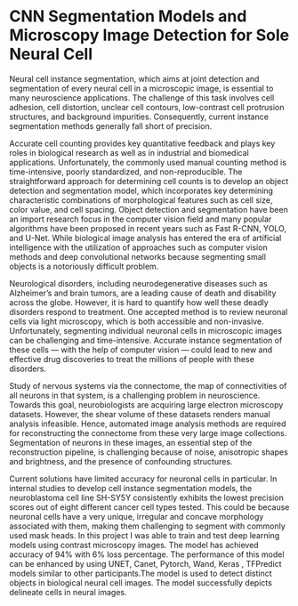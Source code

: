 # CNN Segmentation Models and Microscopy Image Detection for Sole Neural Cell  
                           
                          
Neural cell instance segmentation, which aims at joint detection and segmentation of every neural cell in a microscopic image, is essential to many neuroscience applications. The challenge of this task involves cell adhesion, cell distortion, unclear cell contours, low-contrast cell protrusion structures, and background impurities. Consequently, current instance segmentation methods generally fall short of precision. 
            
Accurate cell counting provides key quantitative feedback and plays key roles in biological research as well as in industrial and biomedical applications. Unfortunately, the commonly used manual counting method is time-intensive, poorly standardized, and non-reproducible. The straightforward approach for determining cell counts is to develop an object detection and segmentation model, which incorporates key determining characteristic combinations of morphological features such as cell size, color value, and cell spacing. Object detection and segmentation have been an import research focus in the computer vision field and many popular algorithms have been proposed in recent years such as Fast R-CNN, YOLO, and U-Net. While biological image analysis has entered the era of artificial intelligence with the utilization of approaches such as computer vision methods and deep convolutional networks because segmenting small objects is a notoriously difficult problem. 
   
Neurological disorders, including neurodegenerative diseases such as Alzheimer’s and brain tumors, are a leading cause of death and disability across the globe. However, it is hard to quantify how well these deadly disorders respond to treatment. One accepted method is to review neuronal cells via light microscopy, which is both accessible and non-invasive. Unfortunately, segmenting individual neuronal cells in microscopic images can be challenging and time-intensive. Accurate instance segmentation of these cells — with the help of computer vision — could lead to new and effective drug discoveries to treat the millions of people with these disorders.

Study of nervous systems via the connectome, the map of connectivities of all neurons in that system, is a challenging problem in neuroscience. Towards this goal, neurobiologists are acquiring large electron microscopy datasets. However, the shear volume of these datasets renders manual analysis infeasible. Hence, automated image analysis methods are required for reconstructing the connectome from these very large image collections. Segmentation of neurons in these images, an essential step of the reconstruction pipeline, is challenging because of noise, anisotropic shapes and brightness, and the presence of confounding structures.

Current solutions have limited accuracy for neuronal cells in particular. In internal studies to develop cell instance segmentation models, the neuroblastoma cell line SH-SY5Y consistently exhibits the lowest precision scores out of eight different cancer cell types tested. This could be because neuronal cells have a very unique, irregular and concave morphology associated with them, making them challenging to segment with commonly used mask heads. In this project I was able to train and test deep learning models using contrast microscopy images. The model has achieved accuracy of 94% with 6% loss percentage. The performance of this model can be enhanced by using UNET, Canet, Pytorch, Wand, Keras , TFPredict models similar to other participants.The model is used to detect distinct objects in biological neural cell images. The model successfully depicts delineate cells in neural images.
